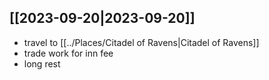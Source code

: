 ## [[2023-09-20|2023-09-20]]
- travel to [[../Places/Citadel of Ravens|Citadel of Ravens]]
- trade work for inn fee
- long rest
